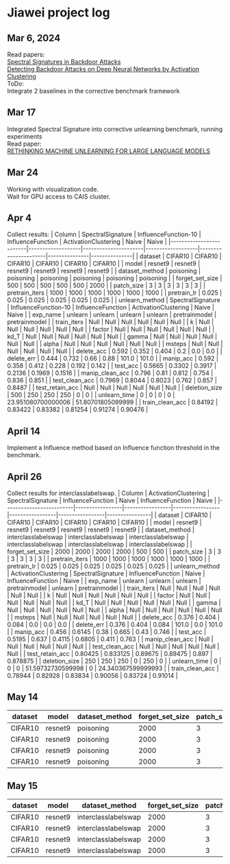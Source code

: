 # Jiawei project log
## Mar 6, 2024
Read papers: \
[Spectral Signatures in Backdoor Attacks](https://arxiv.org/abs/1811.00636) \
[Detecting Backdoor Attacks on Deep Neural Networks by Activation Clustering](https://arxiv.org/abs/1811.03728)
\
ToDo:\
Integrate 2 baselines in the corrective benchmark framework

## Mar 17
Integrated Spectral Signature into corrective unlearning benchmark, running experiments \
Read paper: \
[RETHINKING MACHINE UNLEARNING FOR LARGE LANGUAGE MODELS](https://arxiv.org/pdf/2402.08787.pdf)

## Mar 24
Working with visualization code. \
Wait for GPU access to CAIS cluster.

## Apr 4
Collect results:
| Column                  | SpectralSignature | InfluenceFunction-10 | InfluenceFunction | ActivationClustering | Naive         | Naive         |
|-------------------------|-------------------|----------------------|-------------------|----------------------|---------------|---------------|
| dataset                 | CIFAR10           | CIFAR10              | CIFAR10           | CIFAR10              | CIFAR10       | CIFAR10       |
| model                   | resnet9           | resnet9              | resnet9           | resnet9              | resnet9       | resnet9       |
| dataset_method          | poisoning         | poisoning            | poisoning         | poisoning            | poisoning     | poisoning     |
| forget_set_size         | 500               | 500                  | 500               | 500                  | 500           | 2000          |
| patch_size              | 3                 | 3                    | 3                 | 3                    | 3             | 3             |
| pretrain_iters          | 1000              | 1000                 | 1000              | 1000                 | 1000          | 1000          |
| pretrain_lr             | 0.025             | 0.025                | 0.025             | 0.025                | 0.025         | 0.025         |
| unlearn_method          | SpectralSignature | InfluenceFunction-10 | InfluenceFunction | ActivationClustering | Naive         | Naive         |
| exp_name                | unlearn           | unlearn              | unlearn           | unlearn              | pretrainmodel | pretrainmodel |
| train_iters             | Null              | Null                 | Null              | Null                 | Null          | Null          |
| k                       | Null              | Null                 | Null              | Null                 | Null          | Null          |
| factor                  | Null              | Null                 | Null              | Null                 | Null          | Null          |
| kd_T                    | Null              | Null                 | Null              | Null                 | Null          | Null          |
| gamma                   | Null              | Null                 | Null              | Null                 | Null          | Null          |
| alpha                   | Null              | Null                 | Null              | Null                 | Null          | Null          |
| msteps                  | Null              | Null                 | Null              | Null                 | Null          | Null          |
| delete_acc              | 0.592             | 0.352                | 0.404             | 0.2                  | 0.0           | 0.0           |
| delete_err              | 0.444             | 0.732                | 0.66              | 0.88                 | 101.0         | 101.0         |
| manip_acc               | 0.592             | 0.358                | 0.412             | 0.228                | 0.192         | 0.142         |
| test_acc                | 0.5665            | 0.3302               | 0.3917            | 0.2136               | 0.1969        | 0.1516        |
| manip_clean_acc         | 0.796             | 0.81                 | 0.812             | 0.754                | 0.836         | 0.851         |
| test_clean_acc          | 0.7969            | 0.8044               | 0.8023            | 0.762                | 0.857         | 0.8487        |
| test_retain_acc         | Null              | Null                 | Null              | Null                 | Null          | Null          |
| deletion_size           | 500               | 250                  | 250               | 250                  | 0             | 0             |
| unlearn_time            | 0                 | 0                    | 0                 | 0                    | 23.951080700000006 | 51.80701805099999 |
| train_clean_acc         | 0.84192           | 0.83422              | 0.83382           | 0.81254              | 0.91274       | 0.90476       |

## April 14
Implement a Influence method based on Influence function threshold in the benchmark.

## April 26
Collect results for interclasslabelswap.
| Column                  | ActivationClustering           | SpectralSignature           | InfluenceFunction           | Naive           | InfluenceFunction           | Naive          |
|-------------------------|-----------------|-----------------|-----------------|-----------------|-----------------|----------------|
| dataset                 | CIFAR10         | CIFAR10         | CIFAR10         | CIFAR10         | CIFAR10         | CIFAR10        |
| model                   | resnet9         | resnet9         | resnet9         | resnet9         | resnet9         | resnet9        |
| dataset_method          | interclasslabelswap | interclasslabelswap | interclasslabelswap | interclasslabelswap | interclasslabelswap | interclasslabelswap |
| forget_set_size         | 2000            | 2000            | 2000            | 2000            | 500             | 500            |
| patch_size              | 3               | 3               | 3               | 3               | 3               | 3              |
| pretrain_iters          | 1000            | 1000            | 1000            | 1000            | 1000            | 1000           |
| pretrain_lr             | 0.025           | 0.025           | 0.025           | 0.025           | 0.025           | 0.025          |
| unlearn_method          | ActivationClustering | SpectralSignature | InfluenceFunction | Naive           | InfluenceFunction | Naive         |
| exp_name                | unlearn         | unlearn         | unlearn         | pretrainmodel   | unlearn         | pretrainmodel  |
| train_iters             | Null            | Null            | Null            | Null            | Null            | Null           |
| k                       | Null            | Null            | Null            | Null            | Null            | Null           |
| factor                  | Null            | Null            | Null            | Null            | Null            | Null           |
| kd_T                    | Null            | Null            | Null            | Null            | Null            | Null           |
| gamma                   | Null            | Null            | Null            | Null            | Null            | Null           |
| alpha                   | Null            | Null            | Null            | Null            | Null            | Null           |
| msteps                  | Null            | Null            | Null            | Null            | Null            | Null           |
| delete_acc              | 0.376           | 0.404           | 0.084           | 0.0             | 0.0             | 0.0            |
| delete_err              | 0.376           | 0.404           | 0.084           | 101.0           | 0.0             | 101.0          |
| manip_acc               | 0.456           | 0.6145          | 0.38            | 0.665           | 0.43            | 0.746          |
| test_acc                | 0.5195          | 0.637           | 0.4115          | 0.6805          | 0.411           | 0.763          |
| manip_clean_acc         | Null            | Null            | Null            | Null            | Null            | Null           |
| test_clean_acc          | Null            | Null            | Null            | Null            | Null            | Null           |
| test_retain_acc         | 0.80425         | 0.833125        | 0.89675         | 0.89475         | 0.897           | 0.878875       |
| deletion_size           | 250             | 250             | 250             | 0               | 250             | 0              |
| unlearn_time            | 0               | 0               | 0               | 51.59732730599998 | 0              | 24.340367599999993 |
| train_clean_acc         | 0.78944         | 0.82928         | 0.83834         | 0.90056         | 0.83724         | 0.91014        |

## May 14
| dataset | model   | dataset_method | forget_set_size | patch_size | pretrain_iters | pretrain_lr | unlearn_method       | train_iters | k    | factor | kd_T | gamma | alpha | msteps | delete_acc | delete_err | manip_acc | test_acc | manip_clean_acc | test_clean_acc | test_retain_acc | deletion_size | unlearn_time          | train_clean_acc | removing_samples        |
|---------|---------|----------------|-----------------|------------|----------------|-------------|----------------------|-------------|------|--------|------|-------|-------|--------|------------|------------|-----------|----------|-----------------|----------------|-----------------|---------------|-----------------------|-----------------|-------------------------|
| CIFAR10 | resnet9 | poisoning      | 2000            | 3          | 1000           | 0.025       | ActivationClustering | Null        | Null | Null   | Null | Null  | Null  | Null   | 0.132      | 0.948      | 0.1355    | 0.1356   | 0.7375          | 0.7177         | Null            | 250           | 0                     | 0.7469          | 512                     |
| CIFAR10 | resnet9 | poisoning      | 2000            | 3          | 1000           | 0.025       | SpectralSignature    | Null        | Null | Null   | Null | Null  | Null  | Null   | 0.064      | 0.0        | 0.099     | 0.1      | 0.1115          | 0.1            | Null            | 250           | 0                     | 0.1             | 19682                   |
| CIFAR10 | resnet9 | poisoning      | 2000            | 3          | 1000           | 0.025       | FlippingInfluence    | Null        | Null | Null   | Null | Null  | Null  | Null   | 0.14       | 0.944      | 0.1435    | 0.1443   | 0.8765          | 0.8681         | Null            | 250           | 0                     | 0.93268         | 6786                    |
| CIFAR10 | resnet9 | poisoning      | 2000            | 3          | 1000           | 0.025       | Naive                | Null        | Null | Null   | Null | Null  | Null  | Null   | 0.0        | 101.0      | 0.142     | 0.1516   | 0.851           | 0.8487         | Null            | 0             | 24.625186281999987    | 0.90476         | 0                       |

## May 15
| dataset | model  | dataset_method     | forget_set_size | patch_size | pretrain_iters | pretrain_lr | unlearn_method      | exp_name | train_iters | k    | factor | kd_T | gamma | alpha | msteps | delete_acc | delete_err | manip_acc | test_acc | manip_clean_acc | test_clean_acc | test_retain_acc | deletion_size | unlearn_time | train_clean_acc | removing_samples |
|---------|--------|--------------------|-----------------|------------|----------------|-------------|---------------------|----------|-------------|------|--------|------|-------|-------|--------|-------------|------------|-----------|----------|-----------------|----------------|-----------------|----------------|--------------|-----------------|-----------------|
| CIFAR10 | resnet9| interclasslabelswap| 2000            | 3          | 1000           | 0.025       | SpectralSignature   | unlearn  | Null        | Null | Null   | Null | Null  | Null  | Null   | 1.0         | 1.0        | 0.5       | 0.5      | Null            | Null           | 0.0             | 250            | 0            | 0.1             | 512             |
| CIFAR10 | resnet9| interclasslabelswap| 2000            | 3          | 1000           | 0.025       | FlippingInfluence   | unlearn  | Null        | Null | Null   | Null | Null  | Null  | Null   | 0.44        | 0.44       | 0.761     | 0.7645   | Null            | Null           | 0.899625        | 250            | 0            | 0.93074         | 10000           |
| CIFAR10 | resnet9| interclasslabelswap| 2000            | 3          | 1000           | 0.025       | Naive               | pretrainmodel | Null   | Null   | Null | Null  | Null  | Null   | 0.0         | 101.0      | 0.665     | 0.6805   | Null            | Null           | 0.89475         | 0              | 24.806383766999986 | 0.90056     | 0               |
| CIFAR10 | resnet9| interclasslabelswap| 2000            | 3          | 1000           | 0.025       | ActivationClustering| unlearn  | Null        | Null | Null   | Null | Null  | Null  | Null   | 0.304       | 0.304      | 0.49      | 0.484    | Null            | Null           | 0.779875        | 250            | 0            | 0.7453          | 18314           |
